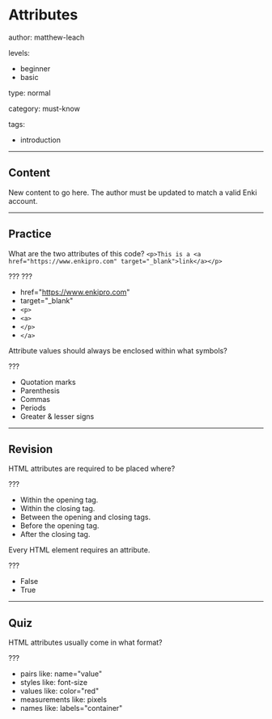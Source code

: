 # Attributes
author: matthew-leach

levels:
  - beginner
  - basic

type: normal

category: must-know

tags:
  - introduction

---
## Content

New content to go here. The author must be updated to match a valid Enki account.

---
## Practice

What are the two attributes of this code?
```<p>This is a <a href="https://www.enkipro.com" target="_blank">link</a></p>```

???
???

* href="https://www.enkipro.com"
* target="_blank"
* `<p>`
* `<a>`
* `</p>`
* `</a>`

Attribute values should always be enclosed within what symbols?

???

* Quotation marks
* Parenthesis
* Commas
* Periods
* Greater & lesser signs

---
## Revision

HTML attributes are required to be placed where?

???

* Within the opening tag. 
* Within the closing tag.
* Between the opening and closing tags. 
* Before the opening tag. 
* After the closing tag.

Every HTML element requires an attribute.

???

* False
* True

---
## Quiz

HTML attributes usually come in what format?

???

* pairs like: name="value"
* styles like: font-size
* values like: color="red"
* measurements like: pixels
* names like: labels="container"
